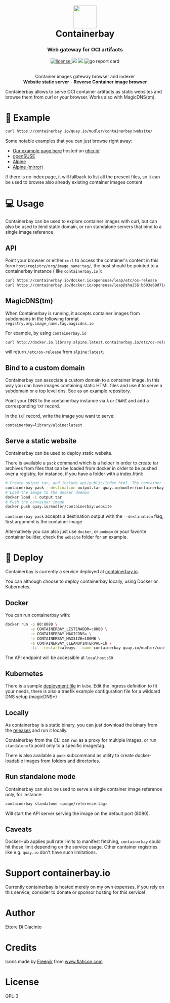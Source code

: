 <h1 align="center">
  <img src=https://user-images.githubusercontent.com/2420543/144125454-c07ebb53-50af-4495-9214-47bb1b0c415b.png width=72> 
  <br>
  Containerbay
<br>

</h1>

<h3 align="center">Web gateway for OCI artifacts</h3>
<p align="center">
  <a href="https://opensource.org/licenses/">
    <img src="https://img.shields.io/badge/licence-GPL3-brightgreen"
         alt="license">
  </a>
  <a href="https://github.com/mudler/containerbay/issues"><img src="https://img.shields.io/github/issues/mudler/containerbay"></a>
  <img src="https://img.shields.io/badge/made%20with-Go-blue">
  <img src="https://goreportcard.com/badge/github.com/mudler/containerbay" alt="go report card" />
</p>

<p align="center">
	 <br>
    Container images gateway browser and indexer<br>
    <b>Website static server</b> -  <b>Reverse Container image browser</b>
</p>

Containerbay allows to serve OCI container artifacts as static websites and browse them from curl or your browser. Works also with MagicDNS(tm).

# :notebook: Example

```bash
curl https://containerbay.io/quay.io/mudler/containerbay:website/
```

Some notable examples that you can just browse right away:

- [Our example page here](https://containerbay.io/ghcr.io/containerbay/containerbay.io:latest/)  hosted on [ghcr.io](https://ghcr.io/containerbay/containerbay.io)!
- [openSUSE](https://containerbay.io/docker.io/opensuse/leap/)
- [Alpine](https://containerbay.io/docker.io/library/alpine/)
- [Alpine (mirror)](https://containerbay.io/mirror.gcr.io/library/alpine/etc/)

If there is no index page, it will fallback to list all the present files, so it can be used to browse also already existing container images content

# :computer: Usage

Containerbay can be used to explore container images with curl, but can also be used to bind static domain, or run standalone servers that bind to a single image reference

## API

Point your browser or either `curl` to access the container's content in this form `host/registry/org/image_name:tag/`, the host should be pointed to a containerbay instance ( like `containerbay.io` ):

```bash
curl https://containerbay.io/docker.io/opensuse/leap/etc/os-release
curl https://containerbay.io/docker.io/opensuse/leap@sha256:b603e69d71c9d9b3ec1fcd89d2db2f3c82d757e8a724a8602d6514dc4c77b1cb/
```

## MagicDNS(tm)

When Containerbay is running, it accepts container images from subdomains in the following format `registry.org.image_name.tag.magicdns.io`

For example, by using `containerbay.io`
```bash
curl http://docker.io.library.alpine.latest.containerbay.io/etc/os-release
```

will return `/etc/os-release` from `alpine:latest`.

## Bind to a custom domain

Containerbay can associate a custom domain to a container image. In this way you can have images containing static HTML files and use it to serve a subdomain or a top level dns. See as an [example repository](https://github.com/containerbay/containerbay.io).

Point your DNS to the containerbay instance via `A` or `CNAME` and add a corresponding `TXT` record.

In the `TXT` record, write the image you want to serve:
```
containerbay=library/alpine:latest
```

## Serve a static website

Containerbay can be used to deploy static website.

There is available a `pack` command which is a helper in order to create tar archives from files that can be loaded from docker in order to be pushed over a registry, for instance, if you have a folder with a index.html:

```bash
# Create output.tar, and include api/public/index.html. The container image will be named quay.io/mudler/containerbay:website
containerbay pack --destination output.tar quay.io/mudler/containerbay:website api/public/index.html
# Load the image to the docker daemon
docker load -i output.tar
# Push the container image
docker push quay.io/mudler/containerbay:website
```

`containerbay pack` accepts a destination output with the `--destination` flag, first argument is the container image

Alternatively you can also just use `docker`, or `podman` or your favorite container builder, check the `website` folder for an example.

# :running: Deploy

Containerbay is currently a service deployed at [containerbay.io](https://containerbay.io). 

You can although choose to deploy containerbay locally, using Docker or Kubernetes.

## Docker

You can run containerbay with:

```bash
docker run -p 80:8080 \
           -e CONTAINERBAY_LISTENADDR=:8080 \
           -e CONTAINERBAY_MAGICDNS= \
           -e CONTAINERBAY_MAXSIZE=100MB \
           -e CONTAINERBAY_CLEANUPINTERVAL=1h \
           -ti --restart=always --name containerbay quay.io/mudler/containerbay run
```

The API endpoint will be accessible at `localhost:80`

## Kubernetes

There is a sample [deployment file](https://github.com/mudler/containerbay/blob/master/kube/deployment.yaml) in `kube`. Edit the ingress definition to fit your needs, there is also a traefik example configuration file for a wildcard DNS setup (magicDNS*)

## Locally

As containerbay is a static binary, you can just download the binary from the [releases](https://github.com/mudler/containerbay/releases) and run it locally.

Containerbay from the CLI can `run` as a proxy for multiple images, or run `standalone` to point only to a specific image/tag. 

There is also available a `pack` subcommand as utility to create docker-loadable images from folders and directories.

## Run standalone mode

Containerbay can also be used to serve a single container image reference only, for instance:

```bash
containerbay standalone <image/reference:tag>
```

Will start the API server serving the image on the default port (8080).

## Caveats

DockerHub applies pull rate limits to manifest fetching, `containerbay` could hit those limit depending on the service usage. Other container registries like e.g. `quay.io` don't have such limitations.

# Support containerbay.io

Currently containerbay is hosted merely on my own expenses, if you rely on this service, consider to donate or sponsor hosting for this service!

# Author

Ettore Di Giacinto

# Credits

Icons made by <a href="https://www.freepik.com" title="Freepik">Freepik</a> from <a href="https://www.flaticon.com/" title="Flaticon">www.flaticon.com</a>

# License

GPL-3
